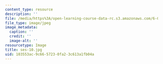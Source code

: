 ```yaml
---
content_type: resource
description: ''
file: /media/https%3A/open-learning-course-data-rc.s3.amazonaws.com/6-00sc-introduction-to-computer-science-and-programming-spring-2011/103553ac9c6657230fa23c613a1fb04a_ses-10.jpg
file_type: image/jpeg
image_metadata:
  caption: ''
  credit: ''
  image-alt: ''
resourcetype: Image
title: ses-10.jpg
uid: 103553ac-9c66-5723-0fa2-3c613a1fb04a
---
```

